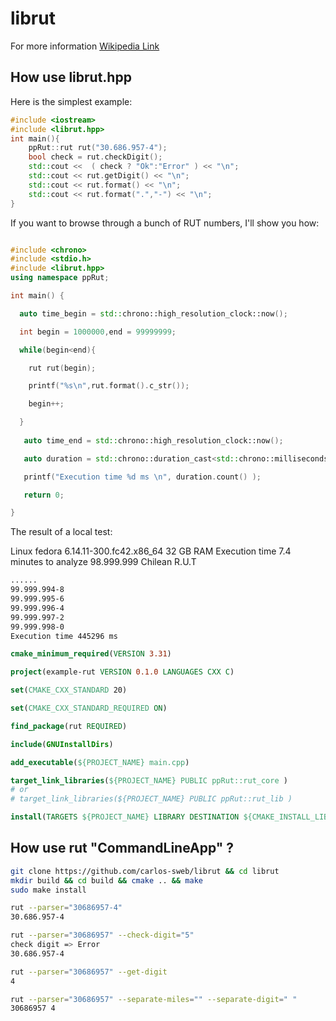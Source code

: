 # librut

For more information [Wikipedia Link](https://es.wikipedia.org/wiki/Rol_%C3%9Anico_Tributario)

## How use librut.hpp

Here is the simplest example:

```cpp
#include <iostream>
#include <librut.hpp>
int main(){
	ppRut::rut rut("30.686.957-4");
	bool check = rut.checkDigit();
	std::cout <<  ( check ? "Ok":"Error" ) << "\n";
	std::cout << rut.getDigit() << "\n";
	std::cout << rut.format() << "\n";
	std::cout << rut.format(".","-") << "\n";
}
```
If you want to browse through a bunch of RUT numbers, I'll show you how:

```cpp

#include <chrono>
#include <stdio.h>
#include <librut.hpp>
using namespace ppRut;

int main() {

  auto time_begin = std::chrono::high_resolution_clock::now();

  int begin = 1000000,end = 99999999;

  while(begin<end){

    rut rut(begin);  

    printf("%s\n",rut.format().c_str());

    begin++;

  }  
  
   auto time_end = std::chrono::high_resolution_clock::now();

   auto duration = std::chrono::duration_cast<std::chrono::milliseconds>( time_end - time_begin );

   printf("Execution time %d ms \n", duration.count() );

   return 0;

}
```
The result of a local test:

Linux fedora 6.14.11-300.fc42.x86_64
32 GB RAM
Execution time 7.4 minutes to analyze 98.999.999 Chilean R.U.T

```sh
......
99.999.994-8
99.999.995-6
99.999.996-4
99.999.997-2
99.999.998-0
Execution time 445296 ms
```


```cmake
cmake_minimum_required(VERSION 3.31)

project(example-rut VERSION 0.1.0 LANGUAGES CXX C)

set(CMAKE_CXX_STANDARD 20)

set(CMAKE_CXX_STANDARD_REQUIRED ON)

find_package(rut REQUIRED)

include(GNUInstallDirs)

add_executable(${PROJECT_NAME} main.cpp)

target_link_libraries(${PROJECT_NAME} PUBLIC ppRut::rut_core )
# or 
# target_link_libraries(${PROJECT_NAME} PUBLIC ppRut::rut_lib )

install(TARGETS ${PROJECT_NAME} LIBRARY DESTINATION ${CMAKE_INSTALL_LIBDIR} RUNTIME DESTINATION ${CMAKE_INSTALL_BINDIR})
```

## How use rut "CommandLineApp" ?

```sh
git clone https://github.com/carlos-sweb/librut && cd librut
mkdir build && cd build && cmake .. && make
sudo make install
```
```sh
rut --parser="30686957-4"
30.686.957-4

rut --parser="30686957" --check-digit="5"
check digit => Error
30.686.957-4

rut --parser="30686957" --get-digit
4

rut --parser="30686957" --separate-miles="" --separate-digit=" "
30686957 4
```

